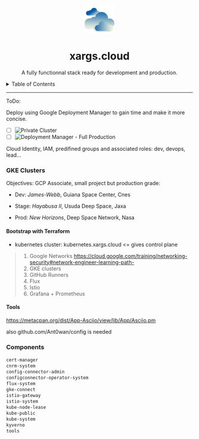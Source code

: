 <!-- TITLE -->
<br />
<div align="center">
  <img src="logo.png" alt="Logo" width="80" height="80">
  <h1 align="center">xargs.cloud</h3>
  <p align="center">
	A fully functionnal stack ready for development and production.
  </p>
</div>


<!-- TABLE OF CONTENTS -->
<details>
  <summary>Table of Contents</summary>
  <ol>
    <li>
      <a href="#Clusters">GKE Clusters</a>
      <ul>
        <li><a href="#dev.xargs.cloud">dev.xargs.cloud</a></li>
        <li><a href="#stage.xargs.cloud">stage.xargs.cloud</a></li>
        <li><a href="#prod.xargs.cloud">prod.xargs.cloud</a></li>
      </ul>
    </li>
    <li>
      <a href="#Repository">Repository</a>
      <ul>
        <li><a href="#gitlab">Gitlab</a></li>
        <li><a href="#ci">Gitlab CI</a></li>
      </ul>
    </li>
    <li><a href="#flux">Flux CD</a></li>
    <li><a href="#roadmap">Roadmap</a></li>
    <li><a href="#contributing">Contributing</a></li>
    <li><a href="#license">License</a></li>
    <li><a href="#contact">Contact</a></li>
    <li><a href="#acknowledgments">Acknowledgments</a></li>
  </ol>
</details>


---
ToDo:

Deploy using  Google Deployment Manager to gain time and make it more concise.
- [ ] ![Private Cluster](https://cloud.google.com/kubernetes-engine/docs/how-to/private-clusters)
- [ ] ![Deployment Manager - Full Production](https://googlecoursera.qwiklabs.com/focuses/19501605?parent=lti_session)

Cloud Identity, IAM, predifined groups and associated roles: dev, devops, lead...



### GKE Clusters


Objectives: GCP Associate, small project but production grade:

- Dev: *James-Webb*, Guiana Space Center, Cnes

- Stage: *Hayabusa II*, Usuda Deep Space, Jaxa

- Prod: *New Horizons*, Deep Space Network, Nasa


#### Bootstrap with Terraform

- kubernetes cluster: kubernetes.xargs.cloud <= gives control plane

> 1. Google Networks https://cloud.google.com/training/networking-security#network-engineer-learning-path-
> 2. GKE clusters
> 3. GitHub Runners
> 4. Flux
> 5. Istio
> 6. Grafana + Prometheus

#### Tools

https://metacpan.org/dist/App-Asciio/view/lib/App/Asciio.pm

also github.com/Ant0wan/config is needed





### Components

```shell
cert-manager
cnrm-system
config-connector-admin
configconnector-operator-system
flux-system
gke-connect
istio-gateway
istio-system
kube-node-lease
kube-public
kube-system
kyverno
tools
```
